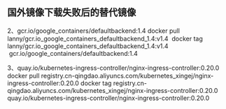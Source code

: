 国外镜像下载失败后的替代镜像
---
2、gcr.io/google_containers/defaultbackend:1.4
docker pull lanny/gcr.io_google_containers_defaultbackend_1.4:v1.4 
docker tag lanny/gcr.io_google_containers_defaultbackend_1.4:v1.4  gcr.io/google_containers/defaultbackend:1.4

3、quay.io/kubernetes-ingress-controller/nginx-ingress-controller:0.20.0
docker pull registry.cn-qingdao.aliyuncs.com/kubernetes_xingej/nginx-ingress-controller:0.20.0
docker tag registry.cn-qingdao.aliyuncs.com/kubernetes_xingej/nginx-ingress-controller:0.20.0 quay.io/kubernetes-ingress-controller/nginx-ingress-controller:0.20.0
